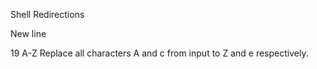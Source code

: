 

Shell Redirections

New line

19 A-Z Replace all characters A and c from input to Z and e respectively.
